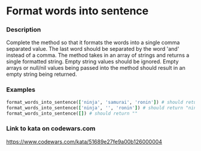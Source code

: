 # Format words into sentence

### Description
Complete the method so that it formats the words into a single comma separated value. The last word should be separated by the word 'and' instead of a comma. The method takes in an array of strings and returns a single formatted string. Empty string values should be ignored. Empty arrays or null/nil values being passed into the method should result in an empty string being returned.

### Examples
```ruby
format_words_into_sentence(['ninja', 'samurai', 'ronin']) # should return "ninja, samurai and ronin"
format_words_into_sentence(['ninja', '', 'ronin']) # should return "ninja and ronin"
format_words_into_sentence([]) # should return ""
```

### Link to kata on codewars.com
https://www.codewars.com/kata/51689e27fe9a00b126000004

